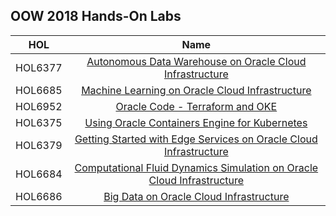 ## OOW 2018 Hands-On Labs 


|                  **HOL**              |    **Name**  |   
|----------------------------------------|:------------:|
|HOL6377|[Autonomous Data Warehouse on Oracle Cloud Infrastructure](/oci-library/Foundational/Autonomous_Data_Warehouse/ADW_HOL.md) |  
|HOL6685|[Machine Learning on Oracle Cloud Infrastructure](./ML-GPU/ML_HOL.md)  |   
|HOL6952|[Oracle Code - Terraform and OKE](/oci-library/DevOps/Terraform-and-OKE-LAB/tf_oke_hol.md) |   
|HOL6375|[Using Oracle Containers Engine for Kubernetes](/oci-library/DevOps/OKE/OKE-HOL1.md)|   
|HOL6379|[Getting Started with Edge Services on Oracle Cloud Infrastructure](./EdgeLab/Edgelab.md)|   
|HOL6684|[Computational Fluid Dynamics Simulation on Oracle Cloud Infrastructure](./HPC/HPC_HOL.md)| 
|HOL6686|[Big Data on Oracle Cloud Infrastructure](./BigData/BigData_HOL.md)|
